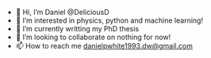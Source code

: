 - 👋 Hi, I’m Daniel @DeliciousD
- 👀 I’m interested in physics, python and machine learning!
- 🌱 I’m currently writting my PhD thesis
- 💞️ I’m looking to collaborate on nothing for now!
- 📫 How to reach me danielpwhite1993.dw@gmail.com

